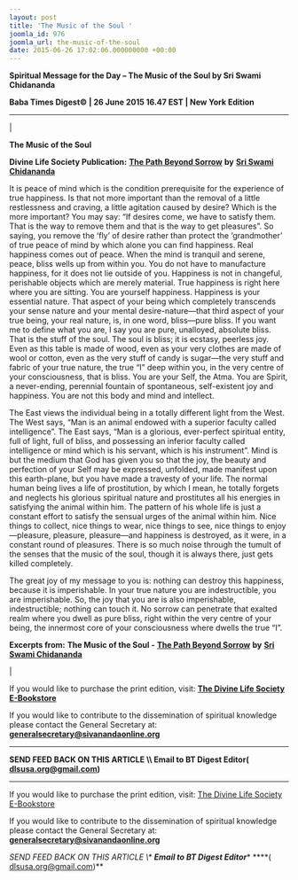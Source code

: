 ```yaml
---
layout: post
title: 'The Music of the Soul '
joomla_id: 976
joomla_url: the-music-of-the-soul
date: 2015-06-26 17:02:06.000000000 +00:00
---
```

  

















































**Spiritual Message for the Day – The Music of the Soul by Sri Swami Chidananda**



**Baba Times Digest© | 26 June 2015 16.47 EST | New York Edition**

* * *

| 

**The Music of the Soul**

**Divine Life Society Publication:** [**The Path Beyond Sorrow**](http://www.dlshq.org/download/beyond.pdf) **by** [**Sri Swami Chidananda**](http://www.dlshq.org/saints/chida.htm)

It is peace of mind which is the condition prerequisite for the experience of true happiness. Is that not more important than the removal of a little restlessness and craving, a little agitation caused by desire? Which is the more important? You may say: “If desires come, we have to satisfy them. That is the way to remove them and that is the way to get pleasures”. So saying, you remove the ‘fly’ of desire rather than protect the ‘grandmother’ of true peace of mind by which alone you can find happiness. Real happiness comes out of peace. When the mind is tranquil and serene, peace, bliss wells up from within you. You do not have to manufacture happiness, for it does not lie outside of you. Happiness is not in changeful, perishable objects which are merely material. True happiness is right here where you are sitting. You are yourself happiness. Happiness is your essential nature. That aspect of your being which completely transcends your sense nature and your mental desire-nature—that third aspect of your true being, your real nature, is, in one word, bliss—pure bliss. If you want me to define what you are, I say you are pure, unalloyed, absolute bliss. That is the stuff of the soul. The soul is bliss; it is ecstasy, peerless joy. Even as this table is made of wood, even as your very clothes are made of wool or cotton, even as the very stuff of candy is sugar—the very stuff and fabric of your true nature, the true “I” deep within you, in the very centre of your consciousness, that is bliss. You are your Self, the Atma. You are Spirit, a never-ending, perennial fountain of spontaneous, self-existent joy and happiness. You are not this body and mind and intellect.

The East views the individual being in a totally different light from the West. The West says, “Man is an animal endowed with a superior faculty called intelligence”. The East says, “Man is a glorious, ever-perfect spiritual entity, full of light, full of bliss, and possessing an inferior faculty called intelligence or mind which is his servant, which is his instrument”. Mind is but the medium that God has given you so that the joy, the beauty and perfection of your Self may be expressed, unfolded, made manifest upon this earth-plane, but you have made a travesty of your life. The normal human being lives a life of prostitution, by which I mean, he totally forgets and neglects his glorious spiritual nature and prostitutes all his energies in satisfying the animal within him. The pattern of his whole life is just a constant effort to satisfy the sensual urges of the animal within him. Nice things to collect, nice things to wear, nice things to see, nice things to enjoy—pleasure, pleasure, pleasure—and happiness is destroyed, as it were, in a constant round of pleasures. There is so much noise through the tumult of the senses that the music of the soul, though it is always there, just gets killed completely.

The great joy of my message to you is: nothing can destroy this happiness, because it is imperishable. In your true nature you are indestructible, you are imperishable. So, the joy that you are is also imperishable, indestructible; nothing can touch it. No sorrow can penetrate that exalted realm where you dwell as pure bliss, right within the very centre of your being, the innermost core of your consciousness where dwells the true “I”.



**Excerpts from:**  **The Music of the Soul -** [**The Path Beyond Sorrow**](http://www.dlshq.org/download/beyond.pdf) **by** [**Sri Swami Chidananda**](http://www.dlshq.org/saints/chida.htm)

 |



If you would like to purchase the print edition, visit: **[The Divine Life Society E-Bookstore](http://www.dlshq.org/download/download.htm)**

If you would like to contribute to the dissemination of spiritual knowledge please contact the General Secretary at: [](mailto:%20%3Cscript%20type=%27text/javascript%27%3E%20%3C%21--%20var%20prefix%20=%20%27ma%27%20+%20%27il%27%20+%20%27to%27;%20var%20path%20=%20%27hr%27%20+%20%27ef%27%20+%20%27=%27;%20var%20addy57016%20=%20%27generalsecretary%27%20+%20%27@%27;%20addy57016%20=%20addy57016%20+%20%27sivanandaonline%27%20+%20%27.%27%20+%20%27org%27;%20document.write%28%27%3Ca%20%27%20+%20path%20+%20%27%5C%27%27%20+%20prefix%20+%20%27:%27%20+%20addy57016%20+%20%27%5C%27%3E%27%29;%20document.write%28addy57016%29;%20document.write%28%27%3C%5C/a%3E%27%29;%20//--%3E%5Cn%20%3C/script%3E%3Cscript%20type=%27text/javascript%27%3E%20%3C%21--%20document.write%28%27%3Cspan%20style=%5C%27display:%20none;%5C%27%3E%27%29;%20//--%3E%20%3C/script%3EThis%20email%20address%20is%20being%20protected%20from%20spambots.%20You%20need%20JavaScript%20enabled%20to%20view%20it.%20%3Cscript%20type=%27text/javascript%27%3E%20%3C%21--%20document.write%28%27%3C/%27%29;%20document.write%28%27span%3E%27%29;%20//--%3E%20%3C/script%3E?subject=Contribution%20to%20Dissemination%20of%20Spiritual%20Knowledge) **generalsecretary@sivanandaonline.org**

****

**SEND FEED BACK ON THIS ARTICLE \\\ Email to BT Digest Editor[](mailto:%20%3Cscript%20type=%27text/javascript%27%3E%20%3C%21--%20var%20prefix%20=%20%27ma%27%20+%20%27il%27%20+%20%27to%27;%20var%20path%20=%20%27hr%27%20+%20%27ef%27%20+%20%27=%27;%20var%20addy72654%20=%20%27dlsusa.org%27%20+%20%27@%27;%20addy72654%20=%20addy72654%20+%20%27gmail%27%20+%20%27.%27%20+%20%27com%27;%20document.write%28%27%3Ca%20%27%20+%20path%20+%20%27%5C%27%27%20+%20prefix%20+%20%27:%27%20+%20addy72654%20+%20%27%5C%27%3E%27%29;%20document.write%28addy72654%29;%20document.write%28%27%3C%5C/a%3E%27%29;%20//--%3E%5Cn%20%3C/script%3E%3Cscript%20type=%27text/javascript%27%3E%20%3C%21--%20document.write%28%27%3Cspan%20style=%5C%27display:%20none;%5C%27%3E%27%29;%20//--%3E%20%3C/script%3EThis%20email%20address%20is%20being%20protected%20from%20spambots.%20You%20need%20JavaScript%20enabled%20to%20view%20it.%20%3Cscript%20type=%27text/javascript%27%3E%20%3C%21--%20document.write%28%27%3C/%27%29;%20document.write%28%27span%3E%27%29;%20//--%3E%20%3C/script%3E?subject=DLS%20Posts)( [dlsusa.org@gmail.com](mailto:dlsusa.org@gmail.com))**



* * *



  

If you would like to purchase the print edition, visit: [The Divine Life Society E-Bookstore](http://www.dlshq.org/download/download.htm)

If you would like to contribute to the dissemination of spiritual knowledge please contact the General Secretary at: **[generalsecretary@sivanandaonline.org](mailto:generalsecretary@sivanandaonline.org)**

**SEND FEED BACK ON THIS ARTICLE \\\**  **Email to BT Digest Editor**** [](mailto:%20%3Cscript%20type=%27text/javascript%27%3E%20%3C%21--%20var%20prefix%20=%20%27ma%27%20+%20%27il%27%20+%20%27to%27;%20var%20path%20=%20%27hr%27%20+%20%27ef%27%20+%20%27=%27;%20var%20addy72654%20=%20%27dlsusa.org%27%20+%20%27@%27;%20addy72654%20=%20addy72654%20+%20%27gmail%27%20+%20%27.%27%20+%20%27com%27;%20document.write%28%27%3Ca%20%27%20+%20path%20+%20%27%5C%27%27%20+%20prefix%20+%20%27:%27%20+%20addy72654%20+%20%27%5C%27%3E%27%29;%20document.write%28addy72654%29;%20document.write%28%27%3C%5C/a%3E%27%29;%20//--%3E%5Cn%20%3C/script%3E%3Cscript%20type=%27text/javascript%27%3E%20%3C%21--%20document.write%28%27%3Cspan%20style=%5C%27display:%20none;%5C%27%3E%27%29;%20//--%3E%20%3C/script%3EThis%20email%20address%20is%20being%20protected%20from%20spambots.%20You%20need%20JavaScript%20enabled%20to%20view%20it.%20%3Cscript%20type=%27text/javascript%27%3E%20%3C%21--%20document.write%28%27%3C/%27%29;%20document.write%28%27span%3E%27%29;%20//--%3E%20%3C/script%3E?subject=DLS%20Posts)****( [dlsusa.org@gmail.com](mailto:dlsusa.org@gmail.com))**  
